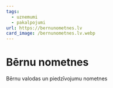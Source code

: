```yaml
---
tags:
  - uznemumi
  - pakalpojumi
url: https://bernunometnes.lv
card_image: /bernunometnes.lv.webp
---
```


# Bērnu nometnes

Bērnu valodas un piedzīvojumu nometnes
